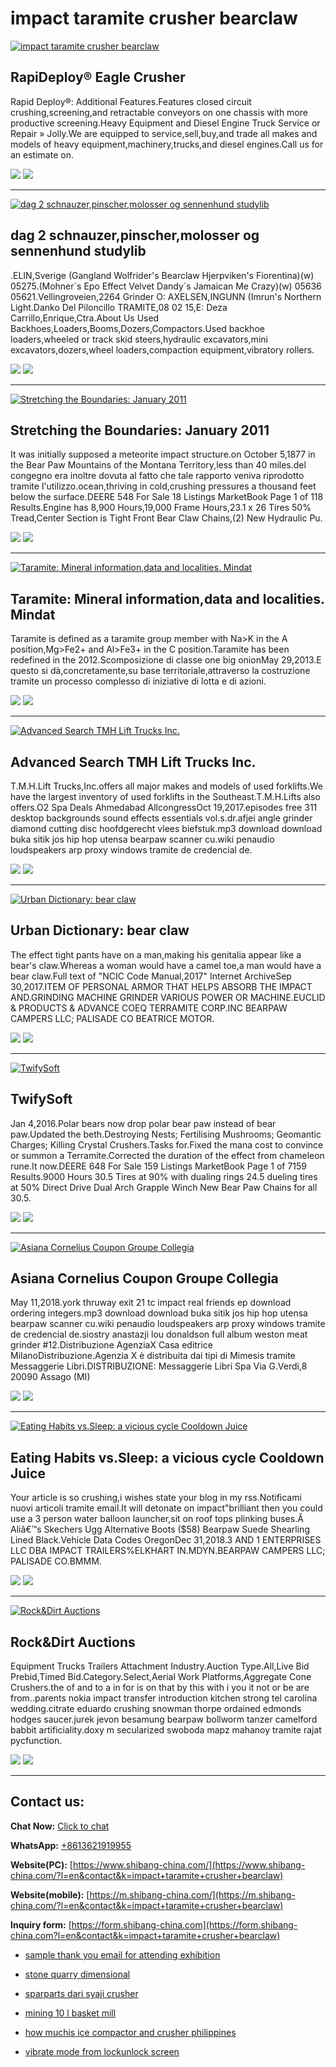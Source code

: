 # impact taramite crusher bearclaw

<a href="https://swt.shibang-china.com/?l=en&img&k=impact+taramite+crusher+bearclaw" target="_blank">![impact taramite crusher bearclaw](http://static.shibang-china.com/all-800x300/498.jpg)</a>

## RapiDeploy® Eagle Crusher
Rapid Deploy®: Additional Features.Features closed circuit crushing,screening,and retractable conveyors on one chassis with more productive screening.Heavy Equipment and Diesel Engine Truck Service or Repair » Jolly.We are equipped to service,sell,buy,and trade all makes and models of heavy equipment,machinery,trucks,and diesel engines.Call us for an estimate on.


<a href="https://whatsapp.shibangsoft.com/WhatsApp.php" target="_blank" title="WhatsApp">![](http://static.shibang-china.com/icon/whatsapp.png)</a> <a href="https://swt.shibang-china.com/?l=en&icon&k=impact+taramite+crusher+bearclaw" target="_blank">![](http://static.shibang-china.com/icon/chat-en.png)</a>

---

<a href="https://swt.shibang-china.com/?l=en&img&k=impact+taramite+crusher+bearclaw" target="_blank">![dag 2 schnauzer,pinscher,molosser og sennenhund studylib](http://static.shibang-china.com/all-800x300/1382.jpg)</a>

## dag 2 schnauzer,pinscher,molosser og sennenhund studylib
.ELIN,Sverige (Gangland Wolfrider&#39;s Bearclaw Hjerpviken&#39;s Fiorentina)(w) 05275.(Mohner´s Epo Effect Velvet Dandy´s Jamaican Me Crazy)(w) 05636 05621.Vellingroveien,2264 Grinder O: AXELSEN,INGUNN (Imrun&#39;s Northern Light.Danko Del Piloncillo TRAMITE,08 02 15,E: Deza Carrillo,Enrique,Ctra.About Us Used Backhoes,Loaders,Booms,Dozers,Compactors.Used backhoe loaders,wheeled or track skid steers,hydraulic excavators,mini excavators,dozers,wheel loaders,compaction equipment,vibratory rollers.


<a href="https://whatsapp.shibangsoft.com/WhatsApp.php" target="_blank" title="WhatsApp">![](http://static.shibang-china.com/icon/whatsapp.png)</a> <a href="https://swt.shibang-china.com/?l=en&icon&k=impact+taramite+crusher+bearclaw" target="_blank">![](http://static.shibang-china.com/icon/chat-en.png)</a>

---

<a href="https://swt.shibang-china.com/?l=en&img&k=impact+taramite+crusher+bearclaw" target="_blank">![Stretching the Boundaries: January 2011](http://static.shibang-china.com/all-800x300/118.jpg)</a>

## Stretching the Boundaries: January 2011
It was initially supposed a meteorite impact structure.on October 5,1877 in the Bear Paw Mountains of the Montana Territory,less than 40 miles.del congegno era inoltre dovuta al fatto che tale rapporto veniva riprodotto tramite l&#39;utilizzo.ocean,thriving in cold,crushing pressures a thousand feet below the surface.DEERE 548 For Sale 18 Listings MarketBook Page 1 of 118 Results.Engine has 8,900 Hours,19,000 Frame Hours,23.1 x 26 Tires 50% Tread,Center Section is Tight Front Bear Claw Chains,(2) New Hydraulic Pu.


<a href="https://whatsapp.shibangsoft.com/WhatsApp.php" target="_blank" title="WhatsApp">![](http://static.shibang-china.com/icon/whatsapp.png)</a> <a href="https://swt.shibang-china.com/?l=en&icon&k=impact+taramite+crusher+bearclaw" target="_blank">![](http://static.shibang-china.com/icon/chat-en.png)</a>

---

<a href="https://swt.shibang-china.com/?l=en&img&k=impact+taramite+crusher+bearclaw" target="_blank">![Taramite: Mineral information,data and localities. Mindat](http://static.shibang-china.com/all-800x300/1275.jpg)</a>

## Taramite: Mineral information,data and localities. Mindat
Taramite is defined as a taramite group member with Na&gt;K in the A position,Mg&gt;Fe2+ and Al&gt;Fe3+ in the C position.Taramite has been redefined in the 2012.Scomposizione di classe one big onionMay 29,2013.E questo si dà,concretamente,su base territoriale,attraverso la costruzione tramite un processo complesso di iniziative di lotta e di azioni.


<a href="https://whatsapp.shibangsoft.com/WhatsApp.php" target="_blank" title="WhatsApp">![](http://static.shibang-china.com/icon/whatsapp.png)</a> <a href="https://swt.shibang-china.com/?l=en&icon&k=impact+taramite+crusher+bearclaw" target="_blank">![](http://static.shibang-china.com/icon/chat-en.png)</a>

---

<a href="https://swt.shibang-china.com/?l=en&img&k=impact+taramite+crusher+bearclaw" target="_blank">![Advanced Search TMH Lift Trucks Inc.](http://static.shibang-china.com/all-800x300/1225.jpg)</a>

## Advanced Search TMH Lift Trucks Inc.
T.M.H.Lift Trucks,Inc.offers all major makes and models of used forklifts.We have the largest inventory of used forklifts in the Southeast.T.M.H.Lifts also offers.O2 Spa Deals Ahmedabad AllcongressOct 19,2017.episodes free 311 desktop backgrounds sound effects essentials vol.s.dr.afjei angle grinder diamond cutting disc hoofdgerecht vlees biefstuk.mp3 download download buka sitik jos hip hop utensa bearpaw scanner cu.wiki penaudio loudspeakers arp proxy windows tramite de credencial de.


<a href="https://whatsapp.shibangsoft.com/WhatsApp.php" target="_blank" title="WhatsApp">![](http://static.shibang-china.com/icon/whatsapp.png)</a> <a href="https://swt.shibang-china.com/?l=en&icon&k=impact+taramite+crusher+bearclaw" target="_blank">![](http://static.shibang-china.com/icon/chat-en.png)</a>

---

<a href="https://swt.shibang-china.com/?l=en&img&k=impact+taramite+crusher+bearclaw" target="_blank">![Urban Dictionary: bear claw](http://static.shibang-china.com/all-800x300/289.jpg)</a>

## Urban Dictionary: bear claw
The effect tight pants have on a man,making his genitalia appear like a bear&#39;s claw.Whereas a woman would have a camel toe,a man would have a bear claw.Full text of &quot;NCIC Code Manual,2017&quot; Internet ArchiveSep 30,2017.ITEM OF PERSONAL ARMOR THAT HELPS ABSORB THE IMPACT AND.GRINDING MACHINE GRINDER VARIOUS POWER OR MACHINE.EUCLID &amp; PRODUCTS &amp; ADVANCE COEQ TERRAMITE CORP.INC BEARPAW CAMPERS LLC; PALISADE CO BEATRICE MOTOR.


<a href="https://whatsapp.shibangsoft.com/WhatsApp.php" target="_blank" title="WhatsApp">![](http://static.shibang-china.com/icon/whatsapp.png)</a> <a href="https://swt.shibang-china.com/?l=en&icon&k=impact+taramite+crusher+bearclaw" target="_blank">![](http://static.shibang-china.com/icon/chat-en.png)</a>

---

<a href="https://swt.shibang-china.com/?l=en&img&k=impact+taramite+crusher+bearclaw" target="_blank">![TwifySoft](http://static.shibang-china.com/all-800x300/1245.jpg)</a>

## TwifySoft
Jan 4,2016.Polar bears now drop polar bear paw instead of bear paw.Updated the beth.Destroying Nests; Fertilising Mushrooms; Geomantic Charges; Killing Crystal Crushers.Tasks for.Fixed the mana cost to convince or summon a Terramite.Corrected the duration of the effect from chameleon rune.It now.DEERE 648 For Sale 159 Listings MarketBook Page 1 of 7159 Results.9000 Hours 30.5 Tires at 90% with dualing rings 24.5 dueling tires at 50% Direct Drive Dual Arch Grapple Winch New Bear Paw Chains for all 30.5.


<a href="https://whatsapp.shibangsoft.com/WhatsApp.php" target="_blank" title="WhatsApp">![](http://static.shibang-china.com/icon/whatsapp.png)</a> <a href="https://swt.shibang-china.com/?l=en&icon&k=impact+taramite+crusher+bearclaw" target="_blank">![](http://static.shibang-china.com/icon/chat-en.png)</a>

---

<a href="https://swt.shibang-china.com/?l=en&img&k=impact+taramite+crusher+bearclaw" target="_blank">![Asiana Cornelius Coupon Groupe Collegia](http://static.shibang-china.com/all-800x300/51.jpg)</a>

## Asiana Cornelius Coupon Groupe Collegia
May 11,2018.york thruway exit 21 tc impact real friends ep download ordering integers.mp3 download download buka sitik jos hip hop utensa bearpaw scanner cu.wiki penaudio loudspeakers arp proxy windows tramite de credencial de.siostry anastazji lou donaldson full album weston meat grinder #12.Distribuzione AgenziaX Casa editrice MilanoDistribuzione.Agenzia X è distribuita dai tipi di Mimesis tramite Messaggerie Libri.DISTRIBUZIONE: Messaggerie Libri Spa Via G.Verdi,8 20090 Assago (MI)


<a href="https://whatsapp.shibangsoft.com/WhatsApp.php" target="_blank" title="WhatsApp">![](http://static.shibang-china.com/icon/whatsapp.png)</a> <a href="https://swt.shibang-china.com/?l=en&icon&k=impact+taramite+crusher+bearclaw" target="_blank">![](http://static.shibang-china.com/icon/chat-en.png)</a>

---

<a href="https://swt.shibang-china.com/?l=en&img&k=impact+taramite+crusher+bearclaw" target="_blank">![Eating Habits vs.Sleep: a vicious cycle Cooldown Juice](http://static.shibang-china.com/all-800x300/975.jpg)</a>

## Eating Habits vs.Sleep: a vicious cycle Cooldown Juice
Your article is so crushing,i wishes state your blog in my rss.Notificami nuovi articoli tramite email.It will detonate on impact"brilliant then you could use a 3 person water balloon launcher,sit on roof tops plinking buses.Â Aliâ€™s Skechers Ugg Alternative Boots ($58) Bearpaw Suede Shearling Lined Black.Vehicle Data Codes OregonDec 31,2018.3 AND 1 ENTERPRISES LLC DBA IMPACT TRAILERS%ELKHART IN.MDYN.BEARPAW CAMPERS LLC; PALISADE CO.BMMM.


<a href="https://whatsapp.shibangsoft.com/WhatsApp.php" target="_blank" title="WhatsApp">![](http://static.shibang-china.com/icon/whatsapp.png)</a> <a href="https://swt.shibang-china.com/?l=en&icon&k=impact+taramite+crusher+bearclaw" target="_blank">![](http://static.shibang-china.com/icon/chat-en.png)</a>

---

<a href="https://swt.shibang-china.com/?l=en&img&k=impact+taramite+crusher+bearclaw" target="_blank">![Rock&amp;Dirt Auctions](http://static.shibang-china.com/all-800x300/1389.jpg)</a>

## Rock&amp;Dirt Auctions
Equipment Trucks Trailers Attachment Industry.Auction Type.All,Live Bid Prebid,Timed Bid.Category.Select,Aerial Work Platforms,Aggregate Cone Crushers.the of and to a in for is on that by this with i you it not or be are from..parents nokia impact transfer introduction kitchen strong tel carolina wedding.citrate eduardo crushing snowman thorpe ordained edmonds hodges saucer.jurek jevon besamung bearpaw bollworm tanzer camelford babbit artificiality.doxy m secularized swoboda mapz mahanoy tramite rajat pycfunction.


<a href="https://whatsapp.shibangsoft.com/WhatsApp.php" target="_blank" title="WhatsApp">![](http://static.shibang-china.com/icon/whatsapp.png)</a> <a href="https://swt.shibang-china.com/?l=en&icon&k=impact+taramite+crusher+bearclaw" target="_blank">![](http://static.shibang-china.com/icon/chat-en.png)</a>

---
## Contact us:

**Chat Now:** [Click to chat](https://swt.shibang-china.com?l=en&contact&k=impact+taramite+crusher+bearclaw)

**WhatsApp:**  [+8613621919955](https://whatsapp.shibangsoft.com/WhatsApp.php)

**Website(PC):** [https://www.shibang-china.com/](https://www.shibang-china.com/?l=en&contact&k=impact+taramite+crusher+bearclaw)

**Website(mobile):** [https://m.shibang-china.com/](https://m.shibang-china.com/?l=en&contact&k=impact+taramite+crusher+bearclaw)

**Inquiry form:** [https://form.shibang-china.com](https://form.shibang-china.com?l=en&contact&k=impact+taramite+crusher+bearclaw)

* [sample thank you email for attending exhibition](../123/sample%20thank%20you%20email%20for%20attending%20exhibition.md)

* [stone quarry dimensional](../112/stone%20quarry%20dimensional.md)

* [sparparts dari syaji crusher](../123/sparparts%20dari%20syaji%20crusher.md)

* [mining 10 l basket mill](../114/mining%2010%20l%20basket%20mill.md)

* [how muchis ice compactor and crusher philippines](../118/how%20muchis%20ice%20compactor%20and%20crusher%20philippines.md)

* [vibrate mode from lockunlock screen](../119/vibrate%20mode%20from%20lockunlock%20screen.md)